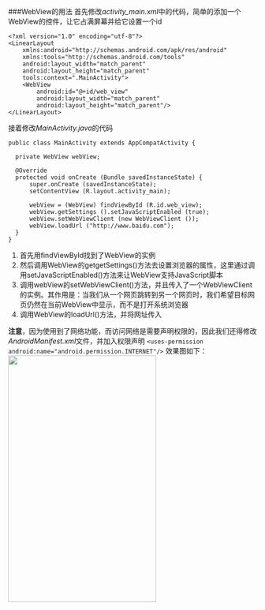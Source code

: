 ###WebView的用法
  首先修改*activity_main.xml*中的代码，简单的添加一个WebView的控件，让它占满屏幕并给它设置一个id
  ```
  <?xml version="1.0" encoding="utf-8"?>
  <LinearLayout
      xmlns:android="http://schemas.android.com/apk/res/android"
      xmlns:tools="http://schemas.android.com/tools"
      android:layout_width="match_parent"
      android:layout_height="match_parent"
      tools:context=".MainActivity">
      <WebView
          android:id="@+id/web_view"
          android:layout_width="match_parent"
          android:layout_height="match_parent"/>
  </LinearLayout>
  ```
  接着修改*MainActivity.java*的代码
  ```
  public class MainActivity extends AppCompatActivity {

    private WebView webView;

    @Override
    protected void onCreate (Bundle savedInstanceState) {
        super.onCreate (savedInstanceState);
        setContentView (R.layout.activity_main);
        
        webView = (WebView) findViewById (R.id.web_view);
        webView.getSettings ().setJavaScriptEnabled (true);
        webView.setWebViewClient (new WebViewClient ());
        webView.loadUrl ("http://www.baidu.com");
    }
}

  ```
  1. 首先用findViewById找到了WebView的实例
  2. 然后调用WebView的getgetSettings()方法去设置浏览器的属性，这里通过调用setJavaScriptEnabled()方法来让WebView支持JavaScript脚本
  3. 调用webView的setWebViewClient()方法，并且传入了一个WebViewClient的实例。其作用是：当我们从一个网页跳转到另一个网页时，我们希望目标网页仍然在当前WebView中显示，而不是打开系统浏览器
  4. 调用WebView的loadUrl()方法，并将网址传入
  
**注意**，因为使用到了网络功能，而访问网络是需要声明权限的，因此我们还得修改*AndroidManifest.xml*文件，并加入权限声明
  `<uses-permission android:name="android.permission.INTERNET"/>` 
效果图如下：
 <img src="https://raw.githubusercontent.com/InnF/HttpDemo/master/webviewtest/src/device-2016-05-24-151355.png" width = "300" height = "500" align=center />
